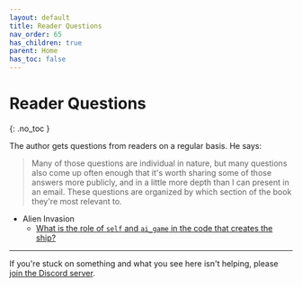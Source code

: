 ```yaml
---
layout: default
title: Reader Questions
nav_order: 65
has_children: true
parent: Home
has_toc: false
---
```


# Reader Questions
{: .no_toc }

The author gets questions from readers on a regular basis. He says:
<blockquote>
Many of those questions are individual in nature, but many questions also come up often enough that it's worth sharing some of those answers more publicly, and in a little more depth than I can present in an email. These questions are organized by which section of the book they're most relevant to.</blockquote>

- Alien Invasion
  - [What is the role of `self` and `ai_game` in the code that creates the ship?](../reader_questions/ship_self/)

---

If you're stuck on something and what you see here isn't helping, please  [join the Discord server](https://discord.gg/KzzTBbr).
